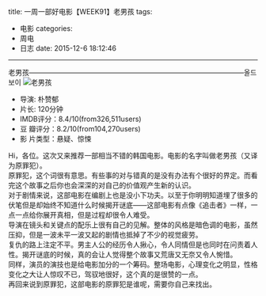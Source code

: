 title: 一周一部好电影【WEEK91】老男孩
tags: 
  - 电影
categories:
  - 周电
  - 日志
date: 2015-12-6 18:12:46
---

老男孩———————————————————————————————올드보이
![老男孩](https://img.piegg.cn/WEEK91.jpg "老男孩")

<!--more-->

- 导演: 朴赞郁
- 片长: 120分钟
- IMDB评分：8.4/10(from326,511users)
- 豆  瓣评分：8.2/10(from104,270users)
- 影  片类型：悬疑、惊悚

Hi，各位。这次又来推荐一部相当不错的韩国电影。电影的名字叫做老男孩（又译为原罪犯）。  
原罪犯，这个词很有意思。有些事的对与错真的是没有办法有个很好的界定。而看完这个故事之后你也会深深的对自己的价值观产生新的认识。  
对于剧情来说，这部电影在编剧上也是没小下功夫。以至于你明明知道埋了很多的伏笔但是却始终不知道什么时候揭开谜底——这部电影有点像《追击者》一样，一点一点给你展开真相，但是过程却很令人难受。  
导演在镜头和关键点的配乐上很有自己的见解。整体的风格是暗色调的电影，虽然压抑，但是一波未平一波又起的剧情也抵掉了不少的视觉疲劳。  
复仇的路上注定不平。男主人公的经历令人揪心，令人同情但是也同时在问责着人性。揭开谜底的时候，真的会让人觉得整个故事又荒唐又无奈又令人惋惜。  
同样，演员的演技也是给电影加分的一个筹码。整场电影，心理变化之明显，性格变化之大让人惊叹不已，驾驭地很好，这个真的是很赞的一点。  
再回来说到原罪犯，这部电影的原罪犯是谁呢，需要你自己来找出。
